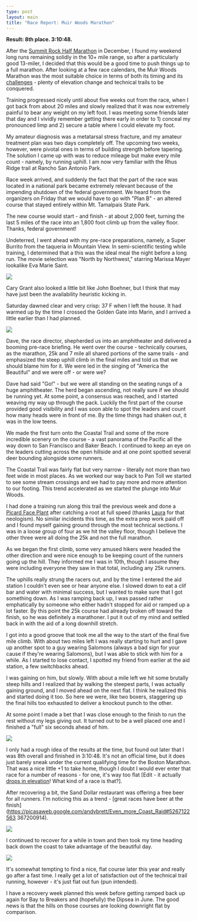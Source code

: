 ```yaml
---
type: post
layout: main
title: "Race Report: Muir Woods Marathon"
---
```

**Result: 8th place. 3:10:48.**

After the [Summit Rock Half Marathon](http://andybrett.com/summit-rock-half)
in December, I found my weekend long runs remaining solidly in the 10+ mile
range, so after a particularly good 13-miler, I decided that this would be a
good time to push things up to a full marathon. After looking at a few race
calendars, the Muir Woods Marathon was the most suitable choice in terms of
both its timing and its [challenges](http://andybrett.com/updates/839) -
plenty of elevation change and technical trails to be conquered.

Training progressed nicely until about five weeks out from the race, when I
got back from about 20 miles and slowly realized that it was now extremely
painful to bear any weight on my left foot. I was meeting some friends later
that day and I vividly remember getting there early in order to 1) conceal my
pronounced limp and 2) secure a table where I could elevate my foot.

My amateur diagnosis was a metatarsal stress fracture, and my amateur
treatment plan was two days completely off. The upcoming two weeks, however,
were pivotal ones in terms of building strength before tapering. The solution
I came up with was to reduce mileage but make every mile count - namely, by
running uphill. I am now very familiar with the Rhus Ridge trail at Rancho San
Antonio Park.

Race week arrived, and suddenly the fact that the part of the race was located
in a national park became extremely relevant because of the impending shutdown
of the federal government. We heard from the organizers on Friday that we
would have to go with "Plan B" - an altered course that stayed entirely within
Mt. Tamalpais State Park.

The new course would start - and finish - at about 2,000 feet, turning the
last 5 miles of the race into an 1,800 foot climb up from the valley floor.
Thanks, federal government!

Undeterred, I went ahead with my pre-race preparations, namely, a Super
Burrito from the taqueria in Mountain View. In semi-scientific testing while
training, I determined that a this was the ideal meal the night before a long
run. The movie selection was "North by Northwest," starring Marissa Mayer
lookalike Eva Marie Saint.

![](http://dl.dropbox.com/u/256663/andybrett.com/northby.jpg)

Cary Grant also looked a little bit like John Boehner, but I think that may
have just been the availability heuristic kicking in.

Saturday dawned clear and very crisp: 37 F when I left the house. It had
warmed up by the time I crossed the Golden Gate into Marin, and I arrived a
little earlier than I had planned.

![](http://dl.dropbox.com/u/256663/andybrett.com/IMAG0451.jpg)

Dave, the race director, shepherded us into an amphitheater and delivered a
booming pre-race briefing. He went over the course - technically courses, as
the marathon, 25k and 7 mile all shared portions of the same trails - and
emphasized the steep uphill climb in the final miles and told us that we
should blame him for it. We were led in the singing of "America the Beautiful"
and we were off - or were we?

Dave had said "Go!" - but we were all standing on the seating rungs of a huge
amphitheater. The herd began ascending, not really sure if we should be
running yet. At some point, a consensus was reached, and I started weaving my
way up through the pack. Luckily the first part of the course provided good
visibility and I was soon able to spot the leaders and count how many heads
were in front of me. By the time things had shaken out, it was in the low
teens.

We made the first turn onto the Coastal Trail and some of the more incredible
scenery on the course - a vast panorama of the Pacific all the way down to San
Francisco and Baker Beach. I continued to keep an eye on the leaders cutting
across the open hillside and at one point spotted several deer bounding
alongside some runners.

The Coastal Trail was fairly flat but very narrow - literally not more than
two feet wide in most places. As we worked our way back to Pan Toll we started
to see some stream crossings and we had to pay more and more attention to our
footing. This trend accelerated as we started the plunge into Muir Woods.

I had done a training run along this trail the previous week and done a
[Picard Face Plant](http://picardfacepalm.com/) after catching a root at full
speed (thanks [Laura](http://twitter.com/auralab) for that neologism). No
similar incidents this time, as the extra prep work paid off and I found
myself gaining ground through the most technical sections. I was in a loose
group of four as we hit the valley floor, though I believe the other three
were all doing the 25k and not the full marathon.

As we began the first climb, some very amused hikers were headed the other
direction and were nice enough to be keeping count of the runners going up the
hill. They informed me I was in 10th, though I assume they were including
everyone they saw in that total, including any 25k runners.

The uphills really strung the racers out, and by the time I entered the aid
station I couldn't even see or hear anyone else. I slowed down to eat a clif
bar and water with minimal success, but I wanted to make sure that I got
something down. As I was ramping back up, I was passed rather emphatically by
someone who either hadn't stopped for aid or ramped up a lot faster. By this
point the 25k course had already broken off toward the finish, so he was
definitely a marathoner. I put it out of my mind and settled back in with the
aid of a long downhill stretch.

I got into a good groove that took me all the way to the start of the final
five mile climb. With about two miles left I was really starting to hurt and I
gave up another spot to a guy wearing Salomons (always a bad sign for your
cause if they're wearing Salomons), but I was able to stick with him for a
while. As I started to lose contact, I spotted my friend from earlier at the
aid station, a few switchbacks ahead.

I was gaining on him, but slowly. With about a mile left we hit some brutally
steep hills and I realized that by walking the steepest parts, I was actually
gaining ground, and I moved ahead on the next flat. I think he realized this
and started doing it too. So here we were, like two boxers, staggering up the
final hills too exhausted to deliver a knockout punch to the other.

At some point I made a bet that I was close enough to the finish to run the
rest without my legs giving out. It turned out to be a well placed one and I
finished a "full" six seconds ahead of him.

![](http://dl.dropbox.com/u/256663/andybrett.com/82910-015-027f.jpg)

I only had a rough idea of the results at the time, but found out later that I
was 8th overall and finished in 3:10:48. It's not an official time, but it
does just barely sneak under the current qualifying time for the Boston
Marathon. That was a nice little +1 to take home, though I doubt I would ever
enter that race for a number of reasons - for one, it's way too flat [Edit -
it actually [drops in
elevation](http://www.boston.com/sports/marathon/course/map/)! What kind of a
race is that?].

After recovering a bit, the Sand Dollar restaurant was offering a free beer
for all runners. I'm noticing this as a trend - [great races have beer at the 
finish](https://picasaweb.google.com/andybrett/Even_more_Coast_Raid#5267122563
367200914).

![](http://dl.dropbox.com/u/256663/andybrett.com/IMAG0454.jpg)

I continued to recover for a while in town and then took my time heading back
down the coast to take advantage of the beautiful day.

![](http://dl.dropbox.com/u/256663/andybrett.com/IMAG0456.jpg)

It's somewhat tempting to find a nice, flat course later this year and really
go after a fast time. I really get a lot of satisfaction out of the technical
trail running, however - it's just flat out fun (pun intended).

I have a recovery week planned this week before getting ramped back up again
for Bay to Breakers and (hopefully) the Dipsea in June. The good news is that
the hills on those courses are looking downright flat by comparison.


